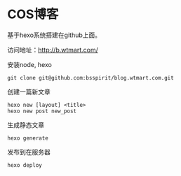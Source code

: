 COS博客
===============================

基于hexo系统搭建在github上面。

访问地址：http://b.wtmart.com/

安装node, hexo

```{bash}
git clone git@github.com:bsspirit/blog.wtmart.com.git
```

创建一篇新文章

```{bash}
hexo new [layout] <title>
hexo new post new_post
```

生成静态文章

```{bash}
hexo generate
```

发布到在服务器
```{bash}
hexo deploy
```